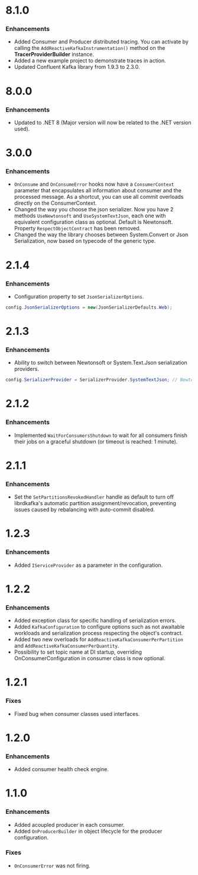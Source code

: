# 8.1.0
### Enhancements
- Added Consumer and Producer distributed tracing. You can activate by calling the `AddReactiveKafkaInstrumentation()` method on the **TracerProviderBuilder** instance.
- Added a new example project to demonstrate traces in action.
- Updated Confluent Kafka library from 1.9.3 to 2.3.0.

# 8.0.0
### Enhancements
- Updated to .NET 8 (Major version will now be related to the .NET version used).

# 3.0.0
### Enhancements
- `OnConsume` and `OnConsumeError` hooks now have a `ConsumerContext` parameter that encapsulates all information about consumer and the processed message. As a shortcut, you can use all commit overloads directly on the ConsumerContext.
- Changed the way you choose the json serializer. Now you have 2 methods `UseNewtonsoft` and `UseSystemTextJson`, each one with equivalent configuration class as optional. Default is Newtonsoft. Property `RespectObjectContract` has been removed.
- Changed the way the library chooses between System.Convert or Json Serialization, now based on typecode of the generic type.

# 2.1.4
### Enhancements
- Configuration property to set `JsonSerializerOptions`.
```csharp
config.JsonSerializerOptions = new(JsonSerializerDefaults.Web);
```

# 2.1.3
### Enhancements
- Ability to switch between Newtonsoft or System.Text.Json serialization providers.
```csharp
config.SerializerProvider = SerializerProvider.SystemTextJson; // Newtonsoft is the default.
```

# 2.1.2
### Enhancements
- Implemented `WaitForConsumersShutdown` to wait for all consumers finish their jobs on a graceful shutdown (or timeout is reached: 1 minute).

# 2.1.1
### Enhancements

- Set the `SetPartitionsRevokedHandler` handle as default to turn off librdkafka's automatic partition assignment/revocation, preventing issues caused by rebalancing with auto-commit disabled.

# 1.2.3
### Enhancements

- Added `IServiceProvider` as a parameter in the configuration.

# 1.2.2
### Enhancements

- Added exception class for specific handling of serialization errors.
- Added `KafkaConfiguration` to configure options such as not awaitable workloads and serialization process respecting the object's contract.
- Added two new overloads for `AddReactiveKafkaConsumerPerPartition` and `AddReactiveKafkaConsumerPerQuantity`.
- Possibility to set topic name at DI startup, overriding OnConsumerConfiguration in consumer class is now optional.

# 1.2.1
### Fixes

- Fixed bug when consumer classes used interfaces.

# 1.2.0
### Enhancements

- Added consumer health check engine.

# 1.1.0
### Enhancements

- Added acoupled producer in each consumer.
- Added `OnProducerBuilder` in object lifecycle for the producer configuration.

### Fixes

- `OnConsumerError` was not firing.
